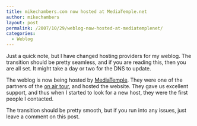 ```yaml
---
title: mikechambers.com now hosted at MediaTemple.net
author: mikechambers
layout: post
permalink: /2007/10/29/weblog-now-hosted-at-mediatemplenet/
categories:
  - Weblog
---
```



Just a quick note, but I have changed hosting providers for my weblog. The transition should be pretty seamless, and if you are reading this, then you are all set. It might take a day or two for the DNS to update.

The weblog is now being hosted by [MediaTemple][1]. They were one of the partners of the [on air tour][2], and hosted the website. They gave us excellent support, and thus when I started to look for a new host, they were the first people I contacted.

The transition should be pretty smooth, but if you run into any issues, just leave a comment on this post.

 [1]: http://www.mediatemple.net
 [2]: http://onair.adobe.com